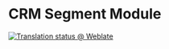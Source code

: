 # CRM Segment Module

[![Translation status @ Weblate](https://hosted.weblate.org/widgets/remp-crm/-/segment-module/svg-badge.svg)](https://hosted.weblate.org/projects/remp-crm/segments-module/)